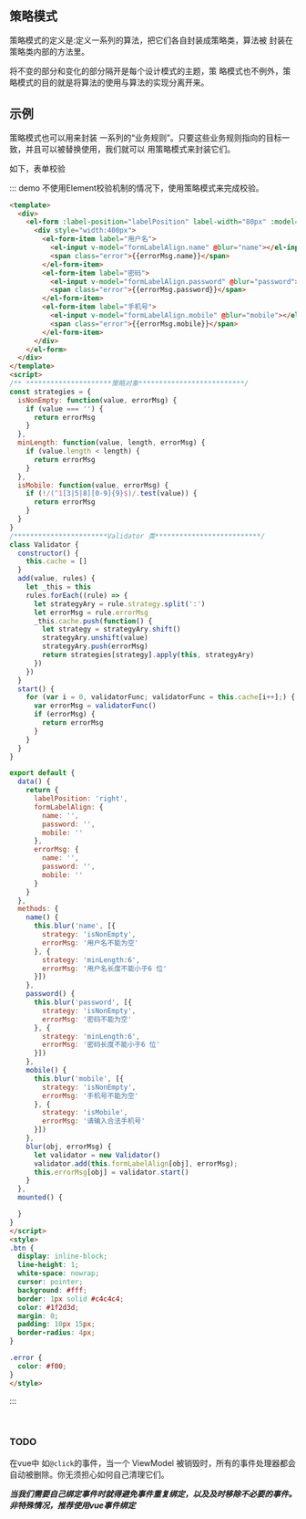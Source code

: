 ## 策略模式

策略模式的定义是:定义一系列的算法，把它们各自封装成策略类，算法被 封装在策略类内部的方法里。

将不变的部分和变化的部分隔开是每个设计模式的主题，策 略模式也不例外，策略模式的目的就是将算法的使用与算法的实现分离开来。

## 示例

策略模式也可以用来封装 一系列的“业务规则”。只要这些业务规则指向的目标一致，并且可以被替换使用，我们就可以 用策略模式来封装它们。


如下，表单校验
<br>

::: demo 不使用Element校验机制的情况下，使用策略模式来完成校验。

```html
<template>
  <div>
    <el-form :label-position="labelPosition" label-width="80px" :model="formLabelAlign">
      <div style="width:400px">
        <el-form-item label="用户名">
          <el-input v-model="formLabelAlign.name" @blur="name"></el-input>
          <span class="error">{{errorMsg.name}}</span>
        </el-form-item>
        <el-form-item label="密码">
          <el-input v-model="formLabelAlign.password" @blur="password"></el-input>
          <span class="error">{{errorMsg.password}}</span>
        </el-form-item>
        <el-form-item label="手机号">
          <el-input v-model="formLabelAlign.mobile" @blur="mobile"></el-input>
          <span class="error">{{errorMsg.mobile}}</span>
        </el-form-item>
      </div>
    </el-form>
  </div>
</template>
<script>
/** *********************策略对象**************************/
const strategies = {
  isNonEmpty: function(value, errorMsg) {
    if (value === '') {
      return errorMsg
    }
  },
  minLength: function(value, length, errorMsg) {
    if (value.length < length) {
      return errorMsg
    }
  },
  isMobile: function(value, errorMsg) {
    if (!/(^1[3|5|8][0-9]{9}$)/.test(value)) {
      return errorMsg
    }
  }
}
/***********************Validator 类**************************/
class Validator {
  constructor() {
    this.cache = []
  }
  add(value, rules) {
    let _this = this
    rules.forEach((rule) => {
      let strategyAry = rule.strategy.split(':')
      let errorMsg = rule.errorMsg
      _this.cache.push(function() {
        let strategy = strategyAry.shift()
        strategyAry.unshift(value)
        strategyAry.push(errorMsg)
        return strategies[strategy].apply(this, strategyAry)
      })
    })
  }
  start() {
    for (var i = 0, validatorFunc; validatorFunc = this.cache[i++];) {
      var errorMsg = validatorFunc()
      if (errorMsg) {
        return errorMsg
      }
    }
  }
}

export default {
  data() {
    return {
      labelPosition: 'right',
      formLabelAlign: {
        name: '',
        password: '',
        mobile: ''
      },
      errorMsg: {
        name: '',
        password: '',
        mobile: ''
      }
    }
  },
  methods: {
    name() {
      this.blur('name', [{
        strategy: 'isNonEmpty',
        errorMsg: '用户名不能为空'
      }, {
        strategy: 'minLength:6',
        errorMsg: '用户名长度不能小于6 位'
      }])
    },
    password() {
      this.blur('password', [{
        strategy: 'isNonEmpty',
        errorMsg: '密码不能为空'
      }, {
        strategy: 'minLength:6',
        errorMsg: '密码长度不能小于6 位'
      }])
    },
    mobile() {
      this.blur('mobile', [{
        strategy: 'isNonEmpty',
        errorMsg: '手机号不能为空'
      }, {
        strategy: 'isMobile',
        errorMsg: '请输入合法手机号'
      }])
    },
    blur(obj, errorMsg) {
      let validator = new Validator()
      validator.add(this.formLabelAlign[obj], errorMsg);
      this.errorMsg[obj] = validator.start()
    }
  },
  mounted() {

  }
}
</script>
<style>
.btn {
  display: inline-block;
  line-height: 1;
  white-space: nowrap;
  cursor: pointer;
  background: #fff;
  border: 1px solid #c4c4c4;
  color: #1f2d3d;
  margin: 0;
  padding: 10px 15px;
  border-radius: 4px;
}

.error {
  color: #f00;
}
</style>
```
:::

<br>

### TODO

在vue中 如`@click`的事件，当一个 ViewModel 被销毁时，所有的事件处理器都会自动被删除。你无须担心如何自己清理它们。

***当我们需要自己绑定事件时就得避免事件重复绑定，以及及时移除不必要的事件。非特殊情况，推荐使用vue事件绑定***

<script>
/** *********************策略对象**************************/
const strategies = {
  isNonEmpty: function(value, errorMsg) {
    if (value === '') {
      return errorMsg
    }
  },
  minLength: function(value, length, errorMsg) {
    if (value.length < length) {
      return errorMsg
    }
  },
  isMobile: function(value, errorMsg) {
    if (!/(^1[3|5|8][0-9]{9}$)/.test(value)) {
      return errorMsg
    }
  }
}
/***********************Validator 类**************************/
class Validator {
  constructor() {
    this.cache = []
  }
  add(value, rules) {
    let _this = this
    rules.forEach((rule) => {
      let strategyAry = rule.strategy.split(':')
      let errorMsg = rule.errorMsg
      _this.cache.push(function() {
        let strategy = strategyAry.shift()
        strategyAry.unshift(value)
        strategyAry.push(errorMsg)
        return strategies[strategy].apply(this, strategyAry)
      })
    })
  }
  start() {
    for (var i = 0, validatorFunc; validatorFunc = this.cache[i++];) {
      var errorMsg = validatorFunc()
      if (errorMsg) {
        return errorMsg
      }
    }
  }
}

export default {
  data() {
    return {
      labelPosition: 'right',
      formLabelAlign: {
        name: '',
        password: '',
        mobile: ''
      },
      errorMsg: {
        name: '',
        password: '',
        mobile: ''
      }
    }
  },
  methods: {
    name() {
      this.blur('name', [{
        strategy: 'isNonEmpty',
        errorMsg: '用户名不能为空'
      }, {
        strategy: 'minLength:6',
        errorMsg: '用户名长度不能小于6 位'
      }])
    },
    password() {
      this.blur('password', [{
        strategy: 'isNonEmpty',
        errorMsg: '密码不能为空'
      }, {
        strategy: 'minLength:6',
        errorMsg: '密码长度不能小于6 位'
      }])
    },
    mobile() {
      this.blur('mobile', [{
        strategy: 'isNonEmpty',
        errorMsg: '手机号不能为空'
      }, {
        strategy: 'isMobile',
        errorMsg: '请输入合法手机号'
      }])
    },
    blur(obj, errorMsg) {
      let validator = new Validator()
      validator.add(this.formLabelAlign[obj], errorMsg);
      this.errorMsg[obj] = validator.start()
    }
  },
  mounted() {

  }
}
</script>
<style>
.btn {
  display: inline-block;
  line-height: 1;
  white-space: nowrap;
  cursor: pointer;
  background: #fff;
  border: 1px solid #c4c4c4;
  color: #1f2d3d;
  margin: 0;
  padding: 10px 15px;
  border-radius: 4px;
}

.error {
  color: #f00;
}
</style>
